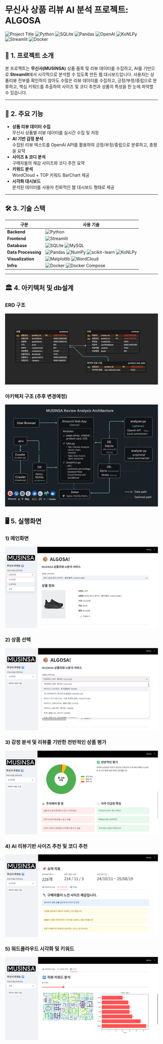 # 무신사 상품 리뷰 AI 분석 프로젝트: ALGOSA
![Project Title](https://img.shields.io/badge/Project-MUSINSA%20Review%20Analysis-blue)
![Python](https://img.shields.io/badge/Python-3.11%2B-blueviolet)
![SQLite](https://img.shields.io/badge/DB-SQLite-lightgrey)
![Pandas](https://img.shields.io/badge/Data-Pandas-150458)
![OpenAI](https://img.shields.io/badge/AI-OpenAI%20API-success)
![KoNLPy](https://img.shields.io/badge/NLP-KoNLPy-orange)
![Streamlit](https://img.shields.io/badge/UI-Streamlit-ff4b4b)
![Docker](https://img.shields.io/badge/Deploy-Docker-0db7ed)

## 📖 1. 프로젝트 소개
본 프로젝트는 **무신사(MUSINSA)** 상품 품목 및 리뷰 데이터를 수집하고, AI를 기반으로 **Streamlit**에서 시각적으로 분석할 수 있도록 만든 웹 대시보드입니다. 사용자는 상품리뷰 전부를 확인하지 않아도 수많은 리뷰 데이터를 수집하고, 긍정/부정/중립으로 분류하고, 핵심 키워드를 추출하여 사이즈 및 코디 추천과 상품의 특성을 한 눈에 파악할 수 있습니다.

---

## 🚀 2. 주요 기능
-  **상품 리뷰 데이터 수집**  
  무신사 상품별 리뷰 데이터를 실시간 수집 및 저장  
-  **AI 기반 감정 분석**  
  수집된 리뷰 텍스트를 OpenAI API를 활용하여 긍정/부정/중립으로 분류하고, 총평을 요약
-  **사이즈 & 코디 분석**  
  구매자들의 체감 사이즈와 코디 추천 요약  
-  **키워드 분석**  
  WordCloud + TOP 키워드 BarChart 제공  
-  **시각화 대시보드**  
  분석된 데이터를 사용자 친화적인 웹 대시보드 형태로 제공

---

## 🛠️ 3. 기술 스택

| 구분            | 사용 기술                                                                 |
|-----------------|--------------------------------------------------------------------------|
| **Backend**     | ![Python](https://img.shields.io/badge/Python-3.11+-3776AB?style=flat&logo=python&logoColor=white) |
| **Frontend**    | ![Streamlit](https://img.shields.io/badge/Streamlit-FF4B4B?style=flat&logo=streamlit&logoColor=white) |
| **Database**    | ![SQLite](https://img.shields.io/badge/SQLite-003B57?style=flat&logo=sqlite&logoColor=white) ![MySQL](https://img.shields.io/badge/MySQL-4479A1?style=flat&logo=mysql&logoColor=white) |
| **Data Processing** | ![Pandas](https://img.shields.io/badge/Pandas-150458?style=flat&logo=pandas&logoColor=white) ![NumPy](https://img.shields.io/badge/NumPy-013243?style=flat&logo=numpy&logoColor=white) ![scikit-learn](https://img.shields.io/badge/scikit--learn-F7931E?style=flat&logo=scikitlearn&logoColor=white) ![KoNLPy](https://img.shields.io/badge/KoNLPy-KoreanNLP-blueviolet) |
| **Visualization**   | ![Matplotlib](https://img.shields.io/badge/Matplotlib-005C8B?style=flat&logo=plotly&logoColor=white) ![WordCloud](https://img.shields.io/badge/WordCloud-Cloud-9cf?style=flat) |
| **Infra**       | ![Docker](https://img.shields.io/badge/Docker-2496ED?style=flat&logo=docker&logoColor=white) ![Docker Compose](https://img.shields.io/badge/Docker--Compose-2496ED?style=flat&logo=docker&logoColor=white) |

---

## 🏛️ 4. 아키텍처 및 db설계

### ERD 구조
![ERD](assets/info/erd.png)

### 아키텍처 구조 (추후 변경예정)
![메인화면](assets/info/architecture.png)


## 🖥️ 5. 실행화면

### 1) 메인화면
![메인화면](assets/screenshot/main.png)
### 2) 상품 선택
![상품선택화면](assets/screenshot/select.png)
### 3) 감정 분석 및 리뷰를 기반한 전반적인 상품 평가
![감정분석 및 리뷰요약](assets/screenshot/review.png)
### 4) AI 리뷰기반 사이즈 추천 및 코디 추천
![AI 리뷰기반 사이즈 추천](assets/screenshot/size.png)
### 5) 워드클라우드 시각화 및 키워드
![워드클라우드 키워드분석](assets/screenshot/keyword.png)
